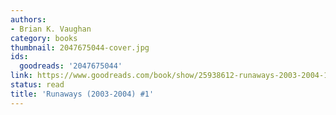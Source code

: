 ```yaml
---
authors:
- Brian K. Vaughan
category: books
thumbnail: 2047675044-cover.jpg
ids:
  goodreads: '2047675044'
link: https://www.goodreads.com/book/show/25938612-runaways-2003-2004-1
status: read
title: 'Runaways (2003-2004) #1'
---
```

